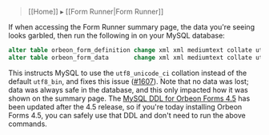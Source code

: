 > [[Home]] ▸ [[Form Runner|Form Runner]]

If when accessing the Form Runner summary page, the data you're seeing looks garbled, then run the following in on your MySQL database:

```sql
alter table orbeon_form_definition change xml xml mediumtext collate utf8_unicode_ci;
alter table orbeon_form_data       change xml xml mediumtext collate utf8_unicode_ci;
```

This instructs MySQL to use the `utf8_unicode_ci` collation instead of the default `utf8_bin`, and fixes this issue ([#1607]). Note that no data was lost; data was always safe in the database, and this only impacted how it was shown on the summary page. The [MySQL DDL for Orbeon Forms 4.5][mysql-45-ddl] has been updated after the 4.5 release, so if you're today installing Orbeon Forms 4.5, you can safely use that DDL and don't need to run the above commands.

  [#1607]: https://github.com/orbeon/orbeon-forms/issues/1607
  [mysql-45-ddl]: https://github.com/orbeon/orbeon-forms/blob/master/src/resources/apps/fr/persistence/relational/ddl/mysql-4_5.sql
